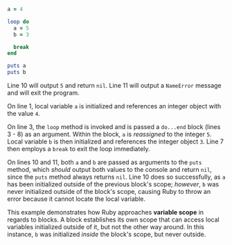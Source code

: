 ```Ruby
a = 4

loop do  
  a = 5  
  b = 3

  break
end

puts a
puts b
```

Line 10 will output `5` and return `nil`. Line 11 will output a `NameError` message and will exit the program.

On line 1, local variable `a` is initialized and references an integer object with the value `4`.

On line 3, the `loop` method is invoked and is passed a `do...end` block (lines 3 - 8) as an argument. Within the block, `a` is *reassigned* to the integer `5`. Local variable `b` is then initialized and references the integer object `3`. Line 7 then employs a `break` to exit the loop immediately.

On lines 10 and 11, both `a` and `b` are passed as arguments to the `puts` method, which *should* output both values to the console and return `nil`, since the `puts` method always returns `nil`. Line 10 does so successfully, as `a` has been initialized outside of the previous block's scope; *however*, `b` was never initialized outside of the block's scope, causing Ruby to throw an error because it cannot locate the local variable.

This example demonstrates how Ruby approaches **variable scope** in regards to blocks. A block establishes its own scope that can access local variables initialized outside of it, but not the other way around. In this instance, `b` was initialized *inside* the block's scope, but never outside.